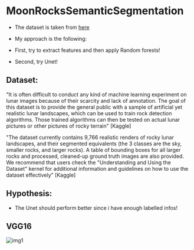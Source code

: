 # MoonRocksSemanticSegmentation

- The dataset is taken from [here](https://www.kaggle.com/datasets/romainpessia/artificial-lunar-rocky-landscape-dataset)

- My approach is the following:
- First, try to extract features and then apply Random forests!
- Second, try Unet!

## Dataset:


"It is often difficult to conduct any kind of machine learning experiment on lunar images because of their scarcity and lack of annotation. The goal of this dataset is to provide the general public with a sample of artificial yet realistic lunar landscapes, which can be used to train rock detection algorithms. Those trained algorithms can then be tested on actual lunar pictures or other pictures of rocky terrain" [Kaggle]

"The dataset currently contains 9,766 realistic renders of rocky lunar landscapes, and their segmented equivalents (the 3 classes are the sky, smaller rocks, and larger rocks). A table of bounding boxes for all larger rocks and processed, cleaned-up ground truth images are also provided. We recommend that users check the "Understanding and Using the Dataset" kernel for additional information and guidelines on how to use the dataset effectively" [Kaggle]

## Hypothesis:
- The Unet should perform better since i have enough labelled infos!



## VGG16
![img1](https://github.com/SimBoex/MoonRocksSemanticSegmentation/blob/1aadb602db1a1e792c85d0fad1175e07f4f3b8f9/vgg16.png)
